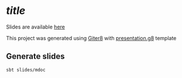 # $title$

Slides are available [here](https://fp-tower.github.io/$name$/index.html#1)

This project was generated using [Giter8][g8] with [presentation.g8][presentation.g8] template

## Generate slides

```bash
sbt slides/mdoc
```


[g8]: http://www.foundweekends.org/giter8/
[presentation.g8]: https://github.com/fp-tower/presentation.g8
[tut]: https://github.com/tpolecat/tut